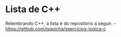 # Lista de C++
Relembrando C++, a lista é do repositório a seguir:
    - https://github.com/isquicha/exercicios-logica-c